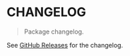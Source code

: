 # CHANGELOG

> Package changelog.

See [GitHub Releases](https://github.com/stdlib-js/math-iter-special-deg2rad/releases) for the changelog.